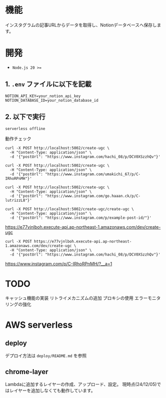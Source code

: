 # 機能
インスタグラムの記事URLからデータを取得し、Notionデータベースへ保存します。

# 開発

- `Node.js 20 >=`

## 1. `.env` ファイルに以下を記載

```
NOTION_API_KEY=your_notion_api_key
NOTION_DATABASE_ID=your_notion_database_id
```

## 2. 以下で実行

```
serverless offline
```

動作チェック

```
curl -X POST http://localhost:5002/create-ugc \
  -H "Content-Type: application/json" \
  -d '{"postUrl": "https://www.instagram.com/hachi_08/p/DCV0XSzzhQv"}'
```

```
curl -X POST http://localhost:5002/create-ugc \
  -H "Content-Type: application/json" \
  -d '{"postUrl": "https://www.instagram.com/umakichi_67/p/C-IRhoRPnMH"}'
```

```
curl -X POST http://localhost:5002/create-ugc \
  -H "Content-Type: application/json" \
  -d '{"postUrl": "https://www.instagram.com/go.haaan.ck/p/C-lutrizzL8"}'
```

```
curl -X POST http://localhost:5002/create-ugc/create-ugc \
  -H "Content-Type: application/json" \
  -d '{"postUrl": "https://www.instagram.com/p/example-post-id/"}'
```

https://e77vjnlboh.execute-api.ap-northeast-1.amazonaws.com/dev/create-ugc

```
curl -X POST https://e77vjnlboh.execute-api.ap-northeast-1.amazonaws.com/dev/create-ugc \
  -H "Content-Type: application/json" \
  -d '{"postUrl": "https://www.instagram.com/hachi_08/p/DCV0XSzzhQv"}'
```


https://www.instagram.com/p/C-IRhoRPnMH/?__a=1

# TODO
キャッシュ機能の実装
リトライメカニズムの追加
プロキシの使用
エラーモニタリングの強化

# AWS serverless
## deploy
デプロイ方法は `deploy/README.md` を参照


## chrome-layer
Lambdaに追加するレイヤーの作成、アップロード、設定。
現時点(24/12/05)ではレイヤーを追加しなくても動作しています。
